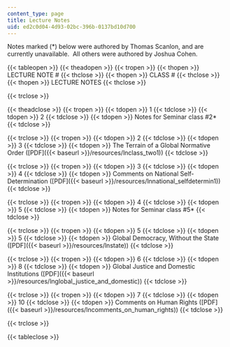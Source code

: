 ```yaml
---
content_type: page
title: Lecture Notes
uid: ed2c0d04-4d93-02bc-396b-0137bd10d700
---
```


Notes marked (\*) below were authored by Thomas Scanlon, and are currently unavailable.  All others were authored by Joshua Cohen.

{{< tableopen >}}
{{< theadopen >}}
{{< tropen >}}
{{< thopen >}}
LECTURE NOTE #
{{< thclose >}}
{{< thopen >}}
CLASS #
{{< thclose >}}
{{< thopen >}}
LECTURE NOTES
{{< thclose >}}

{{< trclose >}}

{{< theadclose >}}
{{< tropen >}}
{{< tdopen >}}
1
{{< tdclose >}}
{{< tdopen >}}
2
{{< tdclose >}}
{{< tdopen >}}
Notes for Seminar class #2\*
{{< tdclose >}}

{{< trclose >}}
{{< tropen >}}
{{< tdopen >}}
2
{{< tdclose >}}
{{< tdopen >}}
3
{{< tdclose >}}
{{< tdopen >}}
The Terrain of a Global Normative Order ([PDF]({{< baseurl >}}/resources/lnclass_two1))
{{< tdclose >}}

{{< trclose >}}
{{< tropen >}}
{{< tdopen >}}
3
{{< tdclose >}}
{{< tdopen >}}
4
{{< tdclose >}}
{{< tdopen >}}
Comments on National Self-Determination ([PDF]({{< baseurl >}}/resources/lnnational_selfdetermin1))
{{< tdclose >}}

{{< trclose >}}
{{< tropen >}}
{{< tdopen >}}
4
{{< tdclose >}}
{{< tdopen >}}
5
{{< tdclose >}}
{{< tdopen >}}
Notes for Seminar class #5\*
{{< tdclose >}}

{{< trclose >}}
{{< tropen >}}
{{< tdopen >}}
5
{{< tdclose >}}
{{< tdopen >}}
5
{{< tdclose >}}
{{< tdopen >}}
Global Democracy, Without the State ([PDF]({{< baseurl >}}/resources/lnstate))
{{< tdclose >}}

{{< trclose >}}
{{< tropen >}}
{{< tdopen >}}
6
{{< tdclose >}}
{{< tdopen >}}
8
{{< tdclose >}}
{{< tdopen >}}
Global Justice and Domestic Institutions ([PDF]({{< baseurl >}}/resources/lnglobal_justice_and_domestic))
{{< tdclose >}}

{{< trclose >}}
{{< tropen >}}
{{< tdopen >}}
7
{{< tdclose >}}
{{< tdopen >}}
10
{{< tdclose >}}
{{< tdopen >}}
Comments on Human Rights ([PDF]({{< baseurl >}}/resources/lncomments_on_human_rights))
{{< tdclose >}}

{{< trclose >}}

{{< tableclose >}}